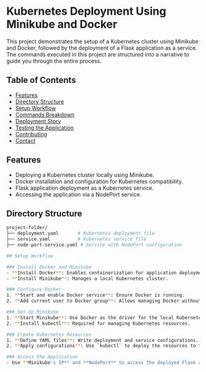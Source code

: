 # Kubernetes Deployment Using Minikube and Docker  

This project demonstrates the setup of a Kubernetes cluster using Minikube and Docker, followed by the deployment of a Flask application as a service. The commands executed in this project are structured into a narrative to guide you through the entire process.  

## Table of Contents  
- [Features](#features)  
- [Directory Structure](#directory-structure)  
- [Setup Workflow](#setup-workflow)  
- [Commands Breakdown](#commands-breakdown)  
- [Deployment Story](#deployment-story)  
- [Testing the Application](#testing-the-application)  
- [Contributing](#contributing)  
- [Contact](#contact)  

## Features  
- Deploying a Kubernetes cluster locally using Minikube.  
- Docker installation and configuration for Kubernetes compatibility.  
- Flask application deployment as a Kubernetes service.  
- Accessing the application via a NodePort service.  

## Directory Structure  
```bash  
project-folder/  
├── deployment.yaml       # Kubernetes deployment file  
├── service.yaml          # Kubernetes service file  
├── node-port-service.yaml # Service with NodePort configuration  

## Setup Workflow

### Install Docker and Minikube
- **Install Docker**: Enables containerization for application deployment.
- **Install Minikube**: Manages a local Kubernetes cluster.

### Configure Docker
1. **Start and enable Docker service**: Ensure Docker is running.
2. **Add current user to Docker group**: Allows managing Docker without requiring `sudo`.

### Set Up Minikube
1. **Start Minikube**: Use Docker as the driver for the local Kubernetes cluster.
2. **Install kubectl**: Required for managing Kubernetes resources.

### Create Kubernetes Resources
1. **Define YAML files**: Write deployment and service configurations.
2. **Apply configurations**: Use `kubectl` to deploy the resources to the cluster.

### Access the Application
- Use **Minikube's IP** and **NodePort** to access the deployed Flask application.

